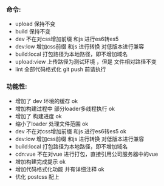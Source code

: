 ### 命令:
* upload 保持不变  
* build 保持不变
* dev 不在对css增加前缀 和js 进行es6转es5
* dev:low 增加css前缀 和js 进行转换 对低版本进行兼容
* build:local 打包路径为本地路径，即不增加域名
* upload:view 上传路径为测试环境 ，但是 文件相对路径不变
* lint 全部代码格式化 git push 前请执行

### 功能性:
* 增加了 dev 环境的缓存  ok
* 增加构建过程中 部分loader多线程执行 ok
* 增加了 构建进度 ok
* 缩小了loader 处理文件范围 ok
* dev 不在对css增加前缀 和js 进行es6转es5 ok
* dev:low 增加css前缀 和js 进行转换 对低版本进行兼容
* build:local 打包路径为本地路径，即不增加域名
* cdn:vue 不在对vue 进行打包，直接引用公司服务器中的vue
* 增加构建完成提示 ok
* 增加代码格式化功能 并有详细注释 ok
* 优化 postcss 配上

